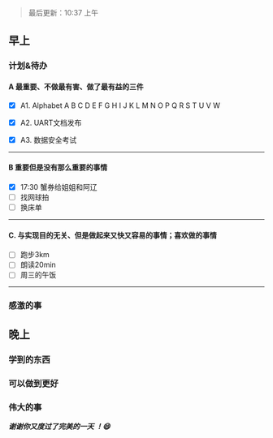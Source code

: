 > 最后更新：10:37 上午

## 早上

### 计划&待办

#### A  最重要、不做最有害、做了最有益的三件

- [x] A1. Alphabet A B C D E F G H I J K L M N O P Q R S T U V W

- [x] A2. UART文档发布

- [x] A3. 数据安全考试


----

#### B 重要但是没有那么重要的事情

- [x] 17:30 蟹券给姐姐和阿辽
- [ ] 找网球拍
- [ ] 换床单

----

#### C. 与实现目的无关、但是做起来又快又容易的事情；喜欢做的事情

- [ ] 跑步3km
- [ ] 朗读20min
- [ ] 周三的午饭

----

### 感激的事


## 晚上

### 学到的东西


### 可以做到更好


### 伟大的事 



***谢谢你又度过了完美的一天 ！:smile:***